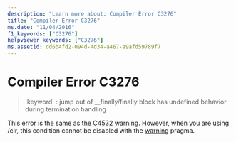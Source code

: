 ```yaml
---
description: "Learn more about: Compiler Error C3276"
title: "Compiler Error C3276"
ms.date: "11/04/2016"
f1_keywords: ["C3276"]
helpviewer_keywords: ["C3276"]
ms.assetid: dd6b4fd2-094d-4d34-a467-a9afd59789f7
---
```

# Compiler Error C3276

> 'keyword' : jump out of __finally/finally block has undefined behavior during termination handling

This error is the same as the [C4532](../../error-messages/compiler-warnings/compiler-warning-level-1-c4532.md) warning. However, when you are using /clr, this condition cannot be disabled with the [warning](../../preprocessor/warning.md) pragma.

